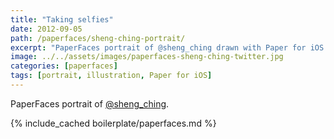 ```yaml
---
title: "Taking selfies"
date: 2012-09-05
path: /paperfaces/sheng-ching-portrait/
excerpt: "PaperFaces portrait of @sheng_ching drawn with Paper for iOS on an iPad."
image: ../../assets/images/paperfaces-sheng-ching-twitter.jpg
categories: [paperfaces]
tags: [portrait, illustration, Paper for iOS]
---
```


PaperFaces portrait of [@sheng_ching](https://twitter.com/sheng_ching).

{% include_cached boilerplate/paperfaces.md %}
